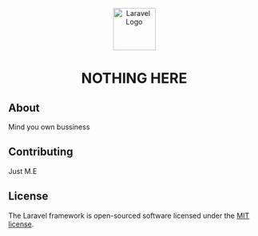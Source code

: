 <p align="center"><a href="https://laravel.com" target="_blank"><img src="https://otsus.kabmamberamoraya.com/assets/img/mamberamo_raya_resize_250_x_251.png" width="85" alt="Laravel Logo"></a></p>

<p align="center">
<h1 align="center">NOTHING HERE</h1>
</p>

## About

Mind you own bussiness

## Contributing

Just M.E

## License

The Laravel framework is open-sourced software licensed under the [MIT license](https://opensource.org/licenses/MIT).

